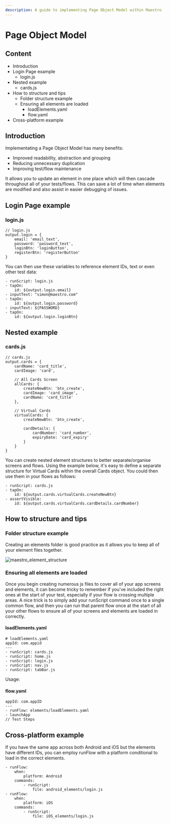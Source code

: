 ```yaml
---
description: A guide to implementing Page Object Model within Maestro
---
```


# Page Object Model


## Content

* Introduction
* Login Page example
  * login.js
* Nested example
  * cards.js
* How to structure and tips
  * Folder structure example
  * Ensuring all elements are loaded
    * loadElements.yaml
    * flow.yaml
* Cross-platform example


## Introduction

Implementating a Page Object Model has many benefits:
* Improved readability, abstraction and grouping
* Reducing unnecessary duplication
* Improving test/flow maintenance

It allows you to update an element in one place which will then cascade throughout all of your tests/flows. This can save a lot of time when elements are modified and also assist in easier debugging of issues.



## Login Page example

### login.js
```
// login.js
output.login = {
	email: 'email_text',
	password: 'password_text',
	loginBtn: 'loginButton',
	registerBtn: 'registerButton'
}
```

You can then use these variables to reference element IDs, text or even other test data:

```
- runScript: login.js
- tapOn:
	id: ${output.login.email}
- inputText: "simon@maestro.com"
- tapOn:
	id: ${output.login.password}
- inputText: ${PASSWORD}
- tapOn:
	id: ${output.login.loginBtn}
```



## Nested example

### cards.js
```
// cards.js
output.cards = {
	cardName: 'card_title',
	cardImage: 'card',

	// All Cards Screen
	allCards: {
		createNewBtn: 'btn_create',
		cardImage: 'card_image',
		cardName: 'card_title'
	},

	// Virtual Cards
	virtualCards: {
		createNewBtn: 'btn_create',

		cardDetails: {
			cardNumber: 'card_number',
			expiryDate: 'card_expiry'
		}
	}
}
```

You can create nested element structures to better separate/organise screens and flows. Using the example below, it's easy to define a separate structure for Virtual Cards within the overall Cards object. You could then use them in your flows as follows:

```
- runScript: cards.js
- tapOn:
	id: ${output.cards.virtualCards.createNewBtn}
- assertVisible:
	id: ${output.cards.virtualCards.cardDetails.cardNumber}
```



## How to structure and tips

### Folder structure example

Creating an elements folder is good practice as it allows you to keep all of your element files together. 

![maestro_element_structure](https://github.com/simon-gilmurray/maestro-docs/assets/74550141/5a95fb4c-41f4-42cb-83a6-d093e118a436)


### Ensuring all elements are loaded

Once you begin creating numerous js files to cover all of your app screens and elements, it can become tricky to remember if you've included the right ones at the start of your test, especially if your flow is crossing multiple areas. A nice trick is to simply add your runScript command once to a single common flow, and then you can run that parent flow once at the start of all your other flows to ensure all of your screens and elements are loaded in correctly.

#### loadElements.yaml
```
# loadElements.yaml
appId: com.appid
---
- runScript: cards.js
- runScript: home.js
- runScript: login.js
- runScript: nav.js
- runScript: tabBar.js
```

Usage:

#### flow.yaml
```
appId: com.appID
---
- runFlow: elements/loadElements.yaml
- launchApp
// Test Steps
```



## Cross-platform example

If you have the same app across both Android and iOS but the elements have different IDs, you can employ runFlow with a platform conditional to load in the correct elements.

```
- runFlow:
    when:
	    platform: Android
    commands:
	    - runScript:
	        file: android_elements/login.js
- runFlow:
    when:
	    platform: iOS
    commands:
	    - runScript:
	        file: iOS_elements/login.js
```
